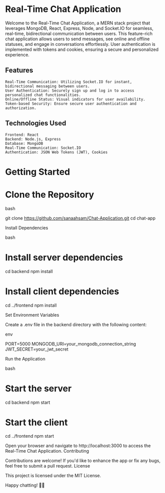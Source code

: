 <h1>Real-Time Chat Application</h1>

Welcome to the Real-Time Chat Application, a MERN stack project that leverages MongoDB, React, Express, Node, and Socket.IO for seamless, real-time, bidirectional communication between users. This feature-rich chat application allows users to send messages, see online and offline statuses, and engage in conversations effortlessly. User authentication is implemented with tokens and cookies, ensuring a secure and personalized experience.
<h2>Features</h2>

    Real-Time Communication: Utilizing Socket.IO for instant, bidirectional messaging between users.
    User Authentication: Securely sign up and log in to access personalized chat functionalities.
    Online/Offline Status: Visual indicators for user availability.
    Token-based Security: Ensure secure user authentication and authorization.

<h2>Technologies Used</h2>

    Frontend: React
    Backend: Node.js, Express
    Database: MongoDB
    Real-Time Communication: Socket.IO
    Authentication: JSON Web Tokens (JWT), Cookies

# Getting Started
# Clone the Repository

bash

git clone https://github.com/sanaahsam/Chat-Application.git
cd chat-app

Install Dependencies

bash

# Install server dependencies
cd backend
npm install

# Install client dependencies
cd ../frontend
npm install

Set Environment Variables

Create a .env file in the backend directory with the following content:

env

PORT=5000
MONGODB_URI=your_mongodb_connection_string
JWT_SECRET=your_jwt_secret

Run the Application

bash

# Start the server
cd backend
npm start

# Start the client
cd ../frontend
npm start

Open your browser and navigate to http://localhost:3000 to access the Real-Time Chat Application.
Contributing

Contributions are welcome! If you'd like to enhance the app or fix any bugs, feel free to submit a pull request.
License

This project is licensed under the MIT License.

Happy chatting! 🚀📱
